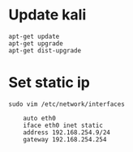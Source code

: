 # Update kali
    apt-get update
    apt-get upgrade
    apt-get dist-upgrade

# Set static ip
    sudo vim /etc/network/interfaces

        auto eth0
        iface eth0 inet static
        address 192.168.254.9/24
        gateway 192.168.254.254
